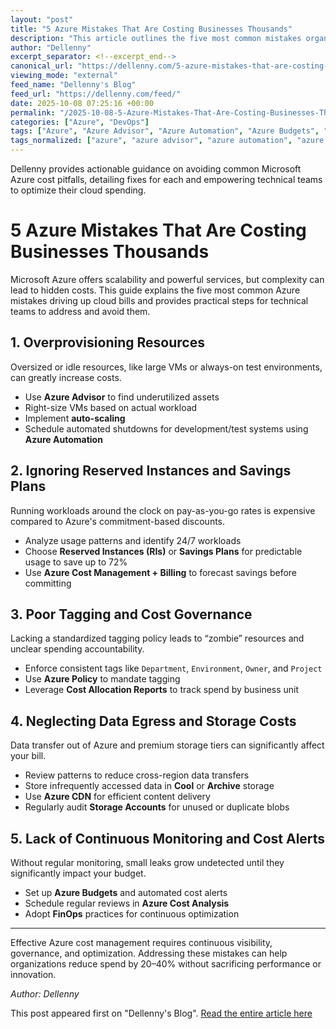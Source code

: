 ```yaml
---
layout: "post"
title: "5 Azure Mistakes That Are Costing Businesses Thousands"
description: "This article outlines the five most common mistakes organizations make when managing Microsoft Azure, including overprovisioning resources, neglecting reserved instance savings, poor tagging and cost governance, underestimating data egress and storage fees, and failing to continuously monitor costs. It offers practical, actionable fixes for each mistake with a focus on cost optimization and governance best practices."
author: "Dellenny"
excerpt_separator: <!--excerpt_end-->
canonical_url: "https://dellenny.com/5-azure-mistakes-that-are-costing-businesses-thousands/"
viewing_mode: "external"
feed_name: "Dellenny's Blog"
feed_url: "https://dellenny.com/feed/"
date: 2025-10-08 07:25:16 +00:00
permalink: "/2025-10-08-5-Azure-Mistakes-That-Are-Costing-Businesses-Thousands.html"
categories: ["Azure", "DevOps"]
tags: ["Azure", "Azure Advisor", "Azure Automation", "Azure Budgets", "Billing", "Cloud Monitoring", "Cost Governance", "Cost Management", "Cost Optimization", "Data Egress", "DevOps", "FinOps", "Posts", "Reserved Instances", "Resource Management", "Savings Plans", "Tagging Policy"]
tags_normalized: ["azure", "azure advisor", "azure automation", "azure budgets", "billing", "cloud monitoring", "cost governance", "cost management", "cost optimization", "data egress", "devops", "finops", "posts", "reserved instances", "resource management", "savings plans", "tagging policy"]
---
```


Dellenny provides actionable guidance on avoiding common Microsoft Azure cost pitfalls, detailing fixes for each and empowering technical teams to optimize their cloud spending.<!--excerpt_end-->

# 5 Azure Mistakes That Are Costing Businesses Thousands

Microsoft Azure offers scalability and powerful services, but complexity can lead to hidden costs. This guide explains the five most common Azure mistakes driving up cloud bills and provides practical steps for technical teams to address and avoid them.

## 1. Overprovisioning Resources

Oversized or idle resources, like large VMs or always-on test environments, can greatly increase costs.

- Use **Azure Advisor** to find underutilized assets
- Right-size VMs based on actual workload
- Implement **auto-scaling**
- Schedule automated shutdowns for development/test systems using **Azure Automation**

## 2. Ignoring Reserved Instances and Savings Plans

Running workloads around the clock on pay-as-you-go rates is expensive compared to Azure's commitment-based discounts.

- Analyze usage patterns and identify 24/7 workloads
- Choose **Reserved Instances (RIs)** or **Savings Plans** for predictable usage to save up to 72%
- Use **Azure Cost Management + Billing** to forecast savings before committing

## 3. Poor Tagging and Cost Governance

Lacking a standardized tagging policy leads to “zombie” resources and unclear spending accountability.

- Enforce consistent tags like `Department`, `Environment`, `Owner`, and `Project`
- Use **Azure Policy** to mandate tagging
- Leverage **Cost Allocation Reports** to track spend by business unit

## 4. Neglecting Data Egress and Storage Costs

Data transfer out of Azure and premium storage tiers can significantly affect your bill.

- Review patterns to reduce cross-region data transfers
- Store infrequently accessed data in **Cool** or **Archive** storage
- Use **Azure CDN** for efficient content delivery
- Regularly audit **Storage Accounts** for unused or duplicate blobs

## 5. Lack of Continuous Monitoring and Cost Alerts

Without regular monitoring, small leaks grow undetected until they significantly impact your budget.

- Set up **Azure Budgets** and automated cost alerts
- Schedule regular reviews in **Azure Cost Analysis**
- Adopt **FinOps** practices for continuous optimization

---

Effective Azure cost management requires continuous visibility, governance, and optimization. Addressing these mistakes can help organizations reduce spend by 20–40% without sacrificing performance or innovation.

*Author: Dellenny*

This post appeared first on "Dellenny's Blog". [Read the entire article here](https://dellenny.com/5-azure-mistakes-that-are-costing-businesses-thousands/)
